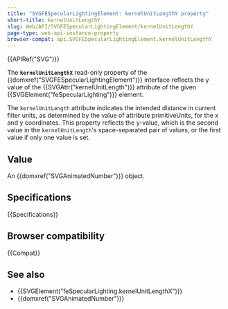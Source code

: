 ```yaml
---
title: "SVGFESpecularLightingElement: kernelUnitLengthY property"
short-title: kernelUnitLengthY
slug: Web/API/SVGFESpecularLightingElement/kernelUnitLengthY
page-type: web-api-instance-property
browser-compat: api.SVGFESpecularLightingElement.kernelUnitLengthY
---
```


{{APIRef("SVG")}}

The **`kernelUnitLengthX`** read-only property of the {{domxref("SVGFESpecularLightingElement")}} interface reflects the y value of the {{SVGAttr("kernelUnitLength")}} attribute of the given {{SVGElement("feSpecularLighting")}} element.

The `kernelUnitLength` attribute indicates the intended distance in current filter units, as determined by the value of attribute primitiveUnits, for the x and y coordinates. This property reflects the y-value, which is the second value in the `kernelUnitLength`'s space-separated pair of values, or the first value if only one value is set.

## Value

An {{domxref("SVGAnimatedNumber")}} object.

## Specifications

{{Specifications}}

## Browser compatibility

{{Compat}}

## See also

- {{SVGElement("feSpecularLighting.kernelUnitLengthX")}}
- {{domxref("SVGAnimatedNumber")}}
